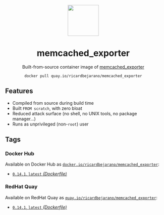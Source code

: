 <div align="center">
	<p><img src="https://em-content.zobj.net/thumbs/160/apple/325/fire_1f525.png" width="100px"></p>
	<h1>memcached_exporter</h1>
	<p>Built-from-source container image of <a href="https://github.com/prometheus/memcached_exporter">memcached_exporter</a></p>
	<code>docker pull quay.io/ricardbejarano/memcached_exporter</code>
</div>


## Features

* Compiled from source during build time
* Built `FROM scratch`, with zero bloat
* Reduced attack surface (no shell, no UNIX tools, no package manager...)
* Runs as unprivileged (non-`root`) user


## Tags

### Docker Hub

Available on Docker Hub as [`docker.io/ricardbejarano/memcached_exporter`](https://hub.docker.com/r/ricardbejarano/memcached_exporter):

- [`0.14.1`, `latest` *(Dockerfile)*](Dockerfile)

### RedHat Quay

Available on RedHat Quay as [`quay.io/ricardbejarano/memcached_exporter`](https://quay.io/repository/ricardbejarano/memcached_exporter):

- [`0.14.1`, `latest` *(Dockerfile)*](Dockerfile)
